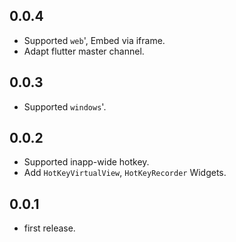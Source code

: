 ## 0.0.4

- Supported `web`', Embed via iframe.
- Adapt flutter master channel.

## 0.0.3

- Supported `windows`'.

## 0.0.2

- Supported inapp-wide hotkey.
- Add `HotKeyVirtualView`, `HotKeyRecorder` Widgets.

## 0.0.1

- first release.
